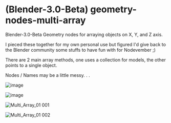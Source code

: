 # (Blender-3.0-Beta) geometry-nodes-multi-array
Blender-3.0-Beta Geometry nodes for arraying objects on X, Y, and Z axis.

I pieced these together for my own personal use but figured
I'd give back to the Blender community some stuffs to have
fun with for Nodevember ;)

There are 2 main array methods, one uses a collection for models,
the other points to a single object.

Nodes / Names may be a little messy. . .

![image](https://user-images.githubusercontent.com/11281480/140336898-259bd600-d76f-4a83-b890-490713d19f1f.png)

![image](https://user-images.githubusercontent.com/11281480/140337613-79c8d754-50c4-4184-bb7a-a759f01ad499.png)

![Multi_Array_01 001](https://user-images.githubusercontent.com/11281480/140337181-2c01f4dc-503f-456d-ac3b-854d74142ae1.png)

![Multi_Array_01 002](https://user-images.githubusercontent.com/11281480/140337210-378a2da6-8581-435f-ac5f-6287901f6c61.png)

